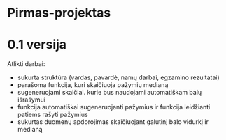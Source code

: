 # Pirmas-projektas
# 0.1 versija
Atlikti darbai:
* sukurta struktūra (vardas, pavardė, namų darbai, egzamino rezultatai)
* parašoma funkcija, kuri skaičiuoja pažymių medianą
* sugeneruojami skaičiai. kurie bus naudojami automatiškam balų išrašymui
* funkcija automatiškai sugeneruojanti pažymius ir funkcija leidžianti patiems rašyti pažymius
* sukurtas duomenų apdorojimas skaičiuojant galutinį balo vidurkį ir medianą
